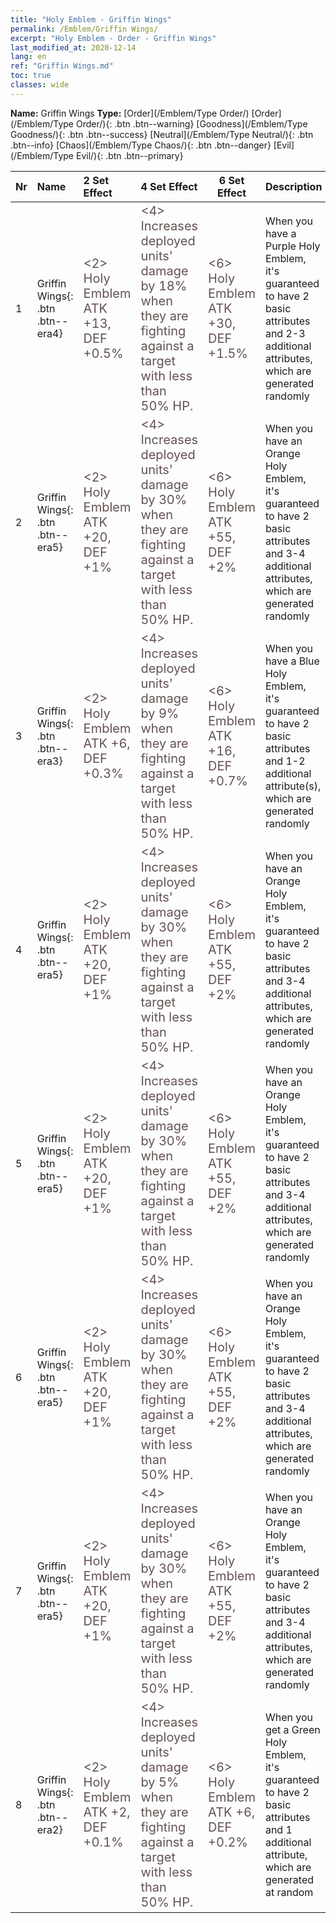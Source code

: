 ```yaml
---
title: "Holy Emblem - Griffin Wings"
permalink: /Emblem/Griffin Wings/
excerpt: "Holy Emblem - Order - Griffin Wings"
last_modified_at: 2020-12-14
lang: en
ref: "Griffin Wings.md"
toc: true
classes: wide
---
```


 **Name:** Griffin Wings
 **Type:** [Order](/Emblem/Type Order/)
  [Order](/Emblem/Type Order/){: .btn .btn--warning}   [Goodness](/Emblem/Type Goodness/){: .btn .btn--success}   [Neutral](/Emblem/Type Neutral/){: .btn .btn--info}   [Chaos](/Emblem/Type Chaos/){: .btn .btn--danger}   [Evil](/Emblem/Type Evil/){: .btn .btn--primary} 

  |  Nr  |             Name            |    2 Set Effect    |   4 Set Effect   | 6 Set Effect   | Description |
  |:-----|:----------------------------|:-------------------|:-----------------|----------------|-------------|
  | 1 | Griffin Wings{: .btn .btn--era4} | <span style="color: #645252;font-size:20px"><2> Holy Emblem ATK +13, DEF +0.5%</span> | <span style="color: #645252;font-size:20px"><4> Increases deployed units' damage by 18% when they are fighting against a target with less than 50% HP.</span> | <span style="color: #645252;font-size:20px"><6> Holy Emblem ATK +30, DEF +1.5%</span> | When you have a Purple Holy Emblem, it's guaranteed to have 2 basic attributes and 2-3 additional attributes, which are generated randomly | 
  | 2 | Griffin Wings{: .btn .btn--era5} | <span style="color: #645252;font-size:20px"><2> Holy Emblem ATK +20, DEF +1%</span> | <span style="color: #645252;font-size:20px"><4> Increases deployed units' damage by 30% when they are fighting against a target with less than 50% HP.</span> | <span style="color: #645252;font-size:20px"><6> Holy Emblem ATK +55, DEF +2%</span> | When you have an Orange Holy Emblem, it's guaranteed to have 2 basic attributes and 3-4 additional attributes, which are generated randomly | 
  | 3 | Griffin Wings{: .btn .btn--era3} | <span style="color: #645252;font-size:20px"><2> Holy Emblem ATK +6, DEF +0.3%</span> | <span style="color: #645252;font-size:20px"><4> Increases deployed units' damage by 9% when they are fighting against a target with less than 50% HP.</span> | <span style="color: #645252;font-size:20px"><6> Holy Emblem ATK +16, DEF +0.7%</span> | When you have a Blue Holy Emblem, it's guaranteed to have 2 basic attributes and 1-2 additional attribute(s), which are generated randomly | 
  | 4 | Griffin Wings{: .btn .btn--era5} | <span style="color: #645252;font-size:20px"><2> Holy Emblem ATK +20, DEF +1%</span> | <span style="color: #645252;font-size:20px"><4> Increases deployed units' damage by 30% when they are fighting against a target with less than 50% HP.</span> | <span style="color: #645252;font-size:20px"><6> Holy Emblem ATK +55, DEF +2%</span> | When you have an Orange Holy Emblem, it's guaranteed to have 2 basic attributes and 3-4 additional attributes, which are generated randomly | 
  | 5 | Griffin Wings{: .btn .btn--era5} | <span style="color: #645252;font-size:20px"><2> Holy Emblem ATK +20, DEF +1%</span> | <span style="color: #645252;font-size:20px"><4> Increases deployed units' damage by 30% when they are fighting against a target with less than 50% HP.</span> | <span style="color: #645252;font-size:20px"><6> Holy Emblem ATK +55, DEF +2%</span> | When you have an Orange Holy Emblem, it's guaranteed to have 2 basic attributes and 3-4 additional attributes, which are generated randomly | 
  | 6 | Griffin Wings{: .btn .btn--era5} | <span style="color: #645252;font-size:20px"><2> Holy Emblem ATK +20, DEF +1%</span> | <span style="color: #645252;font-size:20px"><4> Increases deployed units' damage by 30% when they are fighting against a target with less than 50% HP.</span> | <span style="color: #645252;font-size:20px"><6> Holy Emblem ATK +55, DEF +2%</span> | When you have an Orange Holy Emblem, it's guaranteed to have 2 basic attributes and 3-4 additional attributes, which are generated randomly | 
  | 7 | Griffin Wings{: .btn .btn--era5} | <span style="color: #645252;font-size:20px"><2> Holy Emblem ATK +20, DEF +1%</span> | <span style="color: #645252;font-size:20px"><4> Increases deployed units' damage by 30% when they are fighting against a target with less than 50% HP.</span> | <span style="color: #645252;font-size:20px"><6> Holy Emblem ATK +55, DEF +2%</span> | When you have an Orange Holy Emblem, it's guaranteed to have 2 basic attributes and 3-4 additional attributes, which are generated randomly | 
  | 8 | Griffin Wings{: .btn .btn--era2} | <span style="color: #645252;font-size:20px"><2> Holy Emblem ATK +2, DEF +0.1%</span> | <span style="color: #645252;font-size:20px"><4> Increases deployed units' damage by 5% when they are fighting against a target with less than 50% HP.</span> | <span style="color: #645252;font-size:20px"><6> Holy Emblem ATK +6, DEF +0.2%</span> | When you get a Green Holy Emblem, it's guaranteed to have 2 basic attributes and 1 additional attribute, which are generated at random | 
